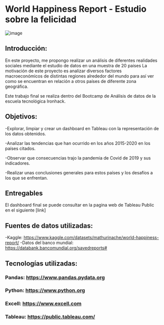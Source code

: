 # World Happiness Report - Estudio sobre la felicidad

![image](https://conocedores.com/wp-content/uploads/2022/03/finlandia-paises-felices-mas-menos-18032022in1.webp)


## Introducción:

En este proyecto, me propongo realizar un análisis de diferentes realidades sociales mediante el estudio de datos 
en una muestra de 20 paises
La motivación de este proyecto es analizar diversos factores macroeconómicos de distintas regiones alrededor del mundo para así ver como se encuentran en relación a otros países de diferente zona geográfica.

Este trabajo final se realiza dentro del Bootcamp de Análisis de datos de la escuela tecnológica Ironhack.

## Objetivos:

-Explorar, limpiar y crear un dashboard en Tableau con la representación de los datos obtenidos.

-Analizar las tendencias que han ocurrido en los años 2015-2020 en los países citados.

-Observar que consecuencias trajo la pandemia de Covid de 2019 y sus indicadores.
    
-Realizar unas conclusiones generales para estos países y los desafíos a los que se enfrentan.

## Entregables

El dashboard final se puede consultar en la pagina web de Tableau Public en el siguiente [link]


## Fuentes de datos utilizadas:

-Kaggle: https://www.kaggle.com/datasets/mathurinache/world-happiness-report/
-Datos del banco mundial: https://databank.bancomundial.org/savedreports# 

## Tecnologías utilizadas:

### Pandas: https://www.pandas.pydata.org
### Python: https://www.python.org
### Excell: https://www.excell.com
### Tableau: https://public.tableau.com/
